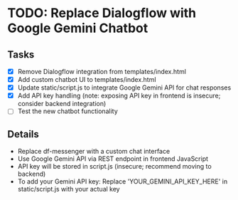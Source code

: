 # TODO: Replace Dialogflow with Google Gemini Chatbot

## Tasks
- [x] Remove Dialogflow integration from templates/index.html
- [x] Add custom chatbot UI to templates/index.html
- [x] Update static/script.js to integrate Google Gemini API for chat responses
- [x] Add API key handling (note: exposing API key in frontend is insecure; consider backend integration)
- [ ] Test the new chatbot functionality

## Details
- Replace df-messenger with a custom chat interface
- Use Google Gemini API via REST endpoint in frontend JavaScript
- API key will be stored in script.js (insecure; recommend moving to backend)
- To add your Gemini API key: Replace 'YOUR_GEMINI_API_KEY_HERE' in static/script.js with your actual key
